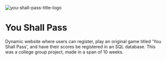 ![you-shall-pass-title-logo](https://imgur.com/G5WZKC6)
# You Shall Pass
Dynamic website where users can register, play an original game titled 'You Shall Pass', and have their scores be registered in an SQL database.
This was a college group project, made in a span of 10 weeks.
